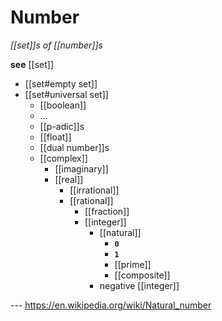 # Number

_[[set]]s of [[number]]s_

**see** [[set]]

- [[set#empty set]]
- [[set#universal set]]
  - [[boolean]]
  - ...
  - [[p-adic]]s
  - [[float]]
  - [[dual number]]s
  - [[complex]]
    - [[imaginary]]
    - [[real]]
      - [[irrational]]
      - [[rational]]
        - [[fraction]]
        - [[integer]]
          - [[natural]]
            - **`0`**
            - **`1`**
            - [[prime]]
            - [[composite]]
          - negative [[integer]]

--- <https://en.wikipedia.org/wiki/Natural_number>
